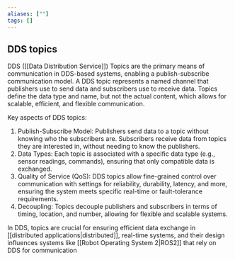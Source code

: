 ```yaml
---
aliases: [""]
tags: []
---
```


## DDS topics

DDS ([[Data Distribution Service]]) Topics are the primary means of communication in DDS-based systems, enabling a publish-subscribe communication model. A DDS topic represents a named channel that publishers use to send data and subscribers use to receive data. Topics define the data type and name, but not the actual content, which allows for scalable, efficient, and flexible communication.

Key aspects of DDS topics:
1) Publish-Subscribe Model: Publishers send data to a topic without knowing who the subscribers are. Subscribers receive data from topics they are interested in, without needing to know the publishers.
2) Data Types: Each topic is associated with a specific data type (e.g., sensor readings, commands), ensuring that only compatible data is exchanged.
3) Quality of Service (QoS): DDS topics allow fine-grained control over communication with settings for reliability, durability, latency, and more, ensuring the system meets specific real-time or fault-tolerance requirements.
4) Decoupling: Topics decouple publishers and subscribers in terms of timing, location, and number, allowing for flexible and scalable systems.

In DDS, topics are crucial for ensuring efficient data exchange in [[distributed applications|distributed]], real-time systems, and their design influences systems like [[Robot Operating System 2|ROS2]] that rely on DDS for communication

